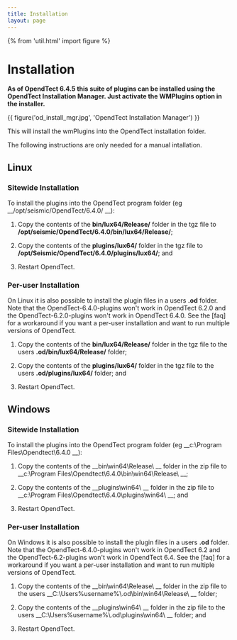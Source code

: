 ```yaml
---
title: Installation 
layout: page
---
```

{% from 'util.html' import figure %}
# Installation

**As of OpendTect 6.4.5 this suite of plugins can be installed using the OpendTect Installation Manager. Just activate the WMPlugins option in the installer.**

{{ figure('od_install_mgr.jpg', 'OpendTect Installation Manager') }}

This will install the wmPlugins into the OpendTect installation folder.

The following instructions are only needed for a manual intallation.

## Linux

### Sitewide Installation
To install the plugins into the OpendTect program folder (eg __/opt/seismic/OpendTect/6.4.0/ __):

1. Copy the contents of the __bin/lux64/Release/__ folder in the tgz file to __/opt/seismic/OpendTect/6.4.0/bin/lux64/Release/__;

2. Copy the contents of the __plugins/lux64/__ folder in the tgz file to __/opt/Seismic/OpendTect/6.4.0/plugins/lux64/__; and

3. Restart OpendTect.

### Per-user Installation

On Linux it is also possible to install the plugin files in a users __.od__ folder. Note that the OpendTect-6.4.0-plugins won't work in OpendTect 6.2.0 and the OpendTect-6.2.0-plugins won't work in OpendTect 6.4.0. See the [faq] for a workaround if you want a per-user installation and want to run multiple versions of OpendTect.

1. Copy the contents of the __bin/lux64/Release/__ folder in the tgz file to the users __.od/bin/lux64/Release/__ folder;

2. Copy the contents of the __plugins/lux64/__ folder in the tgz file to the users __.od/plugins/lux64/__ folder; and

3. Restart OpendTect.

## Windows

### Sitewide Installation
To install the plugins into the OpendTect program folder (eg __c:\Program Files\Opendtect\6.4.0 __):

1. Copy the contents of the __bin\win64\Release\ __ folder in the zip file to __c:\Program Files\Opendtect\6.4.0\bin\win64\Release\ __;

2. Copy the contents of the __plugins\win64\ __ folder in the zip file to __c:\Program Files\Opendtect\6.4.0\plugins\win64\ __; and

3. Restart OpendTect.

### Per-user Installation

On Windows it is also possible to install the plugin files in a users __.od__ folder. Note that the OpendTect-6.4.0-plugins won't work in OpendTect 6.2 and the OpendTect-6.2-plugins won't work in OpendTect 6.4. See the [faq] for a workaround if you want a per-user installation and want to run multiple versions of OpendTect.

1. Copy the contents of the __bin\win64\Release\ __ folder in the zip file to the users __C:\Users\%username%\\.od\bin\win64\Release\ __ folder;

2. Copy the contents of the __plugins\win64\ __ folder in the zip file to the users __C:\Users\%username%\\.od\plugins\win64\ __ folder; and

3. Restart OpendTect.
